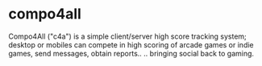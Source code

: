 compo4all
=========

Compo4All ("c4a") is a simple client/server high score tracking system; desktop or mobiles can compete in high scoring of arcade games or indie games, send messages, obtain reports.. .. bringing social back to gaming.
